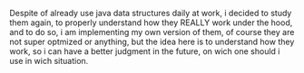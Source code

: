 Despite of already use java data structures daily at work, i decided to study them again, to properly understand how they REALLY work under the hood, and to do so, i am implementing my own version of them, of course they are not super optmized or anything,
but the idea here is to understand how they work, so i can have a better judgment in the future, on wich one should i use in wich situation.
